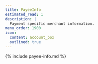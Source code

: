 ```yaml
---
title: PayeeInfo
estimated_read: 1
description: |
  Payment specific merchant information.
menu_order: 1900
icon:
  content: account_box
  outlined: true
---
```


{% include payee-info.md %}
